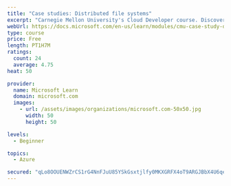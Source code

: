 ```yaml
---
title: "Case studies: Distributed file systems"
excerpt: "Carnegie Mellon University's Cloud Developer course. Discover how distributed file systems work, then learn about Hadoop and Ceph."
webUrl: https://docs.microsoft.com/en-us/learn/modules/cmu-case-study-distributed-file-systems/
type: course
price: Free
length: PT1H7M
ratings:
  count: 24
  average: 4.75
heat: 50

provider:
  name: Microsoft Learn
  domain: microsoft.com
  images:
    - url: /assets/images/organizations/microsoft.com-50x50.jpg
      width: 50
      height: 50

levels:
  - Beginner

topics:
  - Azure

secured: "qLo8OOUENWZrCS1rG4NnFJuU85YSkGsxtjlfy0MKXGRFX4oT9ARGJBbX4U6qeioeOnQj1lt6Hw9jpP9kLJSseVHI9ltrnOXln/ATbfIrzWrlCAxOpuc2V+VDaDirn3nfZNbopKkGDkh9op/D2HWPuUqk8gb9VC69AsZEnkhvxXIWjBVWa5Ns9clUu88WUHAWX0q2ZTrG2nOpX25BfpFlUohLiW0+I7xPPfHNs4l20T8f18Ko9xtb+3KYu6QpdqExz99bbXjEwxmmx4cdvm/dEuWYWTZ/e0Au1tPSv9ATxHd8CefX5+THKGSMoV3/SWfILPvJ0+HJM3dYxF1dlznyxSjIyufeLiXgBuQQROlWPIVnCpvQ/Y3cXoiz3JjSa6hvV4+hNzROvkABGnPFyFPnTPTSmJIdqgWldd01sKV2E9k=;hBU6bemuw0LVVb29flQQsw=="
---
```


